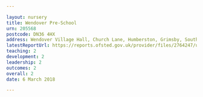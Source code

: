 ```yaml
---

layout: nursery
title: Wendover Pre-School
urn: 205568
postcode: DN36 4HX
address: Wendover Village Hall, Church Lane, Humberston, Grimsby, South Humberside, DN36 4HX
latestReportUrl: https://reports.ofsted.gov.uk/provider/files/2764247/urn/205568.pdf
teaching: 2
development: 2
leadership: 2
outcomes: 2
overall: 2
date: 6 March 2018

---
```

